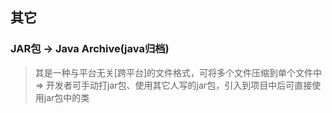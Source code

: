## 其它


### JAR包 -> Java Archive(java归档)
> 其是一种与平台无关[跨平台]的文件格式，可将多个文件压缩到单个文件中 => 开发者可手动打jar包、使用其它人写的jar包，引入到项目中后可直接使用jar包中的类